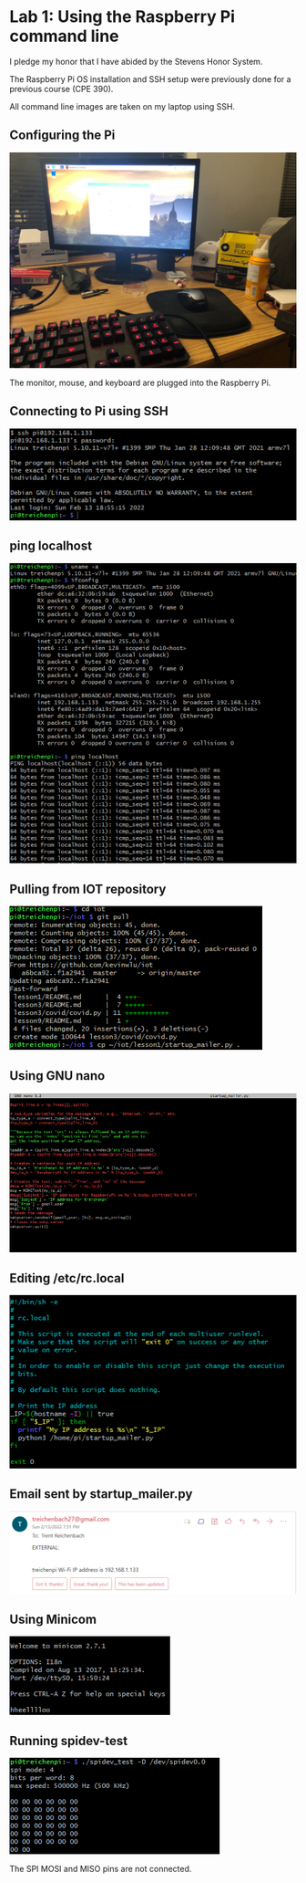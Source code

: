 # Lab 1: Using the Raspberry Pi command line

I pledge my honor that I have abided by the Stevens Honor System.

The Raspberry Pi OS installation and SSH setup were previously done for a previous course (CPE 390).

All command line images are taken on my laptop using SSH.

## Configuring the Pi

![Configuration Setup](assets/configuration.jpg)

The monitor, mouse, and keyboard are plugged into the Raspberry Pi.

## Connecting to Pi using SSH

![Connecting with SSH](assets/ssh.png)

## ping localhost

![ping localhost](assets/ping_localhost.png)

## Pulling from IOT repository

![Pulling from repo](assets/pull.png)

## Using GNU nano

![Editing with nano](assets/nano.png)

## Editing /etc/rc.local

![rc.local in nano](assets/rtc_local.png)

## Email sent by startup_mailer.py

![Sent email](assets/email.png)

## Using Minicom

![Using Minicom](assets/minicom.png)

## Running spidev-test

![Running spidev-test](assets/spidev.png)

The SPI MOSI and MISO pins are not connected.

